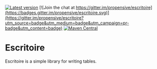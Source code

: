[![Latest version](https://index.scala-lang.org/propensive/escritoire/latest.svg)](https://index.scala-lang.org/propensive/escritoire)
[![Join the chat at https://gitter.im/propensive/escritoire](https://badges.gitter.im/propensive/escritoire.svg)](https://gitter.im/propensive/escritoire?utm_source=badge&utm_medium=badge&utm_campaign=pr-badge&utm_content=badge)
[![Maven Central](https://maven-badges.herokuapp.com/maven-central/com.propensive/escritoire_2.11/badge.svg)](https://maven-badges.herokuapp.com/maven-central/com.propensive/escritoire_2.11)

# Escritoire

Escritoire is a simple library for writing tables.
